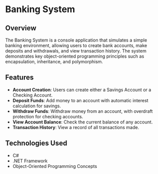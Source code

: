 # Banking System

## Overview

The Banking System is a console application that simulates a simple banking environment, allowing users to create bank accounts, make deposits and withdrawals, and view transaction history. The system demonstrates key object-oriented programming principles such as encapsulation, inheritance, and polymorphism.

## Features

- **Account Creation**: Users can create either a Savings Account or a Checking Account.
- **Deposit Funds**: Add money to an account with automatic interest calculation for savings.
- **Withdraw Funds**: Withdraw money from an account, with overdraft protection for checking accounts.
- **View Account Balance**: Check the current balance of any account.
- **Transaction History**: View a record of all transactions made.

## Technologies Used

- C#
- .NET Framework
- Object-Oriented Programming Concepts

